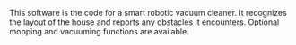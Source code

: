 This software is the code for a smart robotic vacuum cleaner. It recognizes the layout of the house and reports any obstacles it encounters. Optional mopping and vacuuming functions are available.
